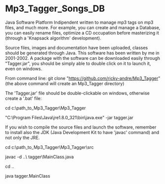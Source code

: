 # Mp3_Tagger_Songs_DB
Java Software Platform Indipendent written to manage mp3 tags on mp3 files, and much more.
For example, you can create and manage a Database, you can easily rename files, optimize a CD
occupation before masterizing it (through a 'Knapsack algorithm' development).

Source files, images and documentation have been uploaded, classes should be generated through Java.
This software has been written by me in 2001-2002. A package with the software can be downloaded easily 
through "Tagger.jar", you should be simply able to double click on it to launch it, even on windows.

From command line:
git clone "https://github.com/ricky-andre/Mp3_Tagger"
(the above command will create an Mp3_Tagger directory)

The 'Tagger.jar' file should be double-clickable on windows, otherwise create a '.bat' file:<p>
cd c:\path_to_Mp3_Tagger\Mp3_Tagger<p>
"C:\Program Files\Java\jre1.8.0_321\bin\java.exe" -jar tagger.jar<p>

If you wish to compile the source files and launch the software, remember to install also
the JDK (Java Development Kit to have 'javac' command) and not only the JRE.

cd c:\path_to_Mp3_Tagger\Mp3_Tagger\src<p>
javac -d ..\ tagger\MainClass.java<p>
cd ..<p>
java tagger.MainClass<p>

